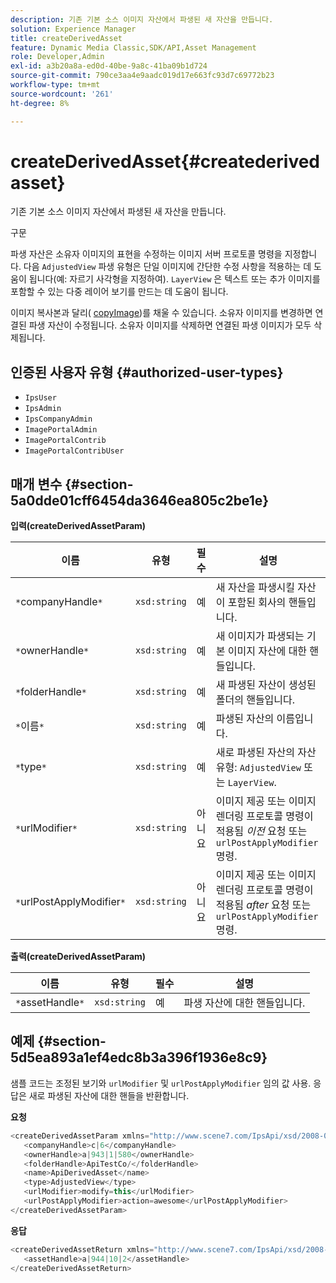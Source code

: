 ```yaml
---
description: 기존 기본 소스 이미지 자산에서 파생된 새 자산을 만듭니다.
solution: Experience Manager
title: createDerivedAsset
feature: Dynamic Media Classic,SDK/API,Asset Management
role: Developer,Admin
exl-id: a3b20a8a-ed0d-40be-9a8c-41ba09b1d724
source-git-commit: 790ce3aa4e9aadc019d17e663fc93d7c69772b23
workflow-type: tm+mt
source-wordcount: '261'
ht-degree: 8%

---
```


# createDerivedAsset{#createderivedasset}

기존 기본 소스 이미지 자산에서 파생된 새 자산을 만듭니다.

구문

<!--<a id="section_FE43FF204ED644C2AC901AF45982E942"></a>-->

파생 자산은 소유자 이미지의 표현을 수정하는 이미지 서버 프로토콜 명령을 지정합니다. 다음 `AdjustedView` 파생 유형은 단일 이미지에 간단한 수정 사항을 적용하는 데 도움이 됩니다(예: 자르기 사각형을 지정하여). `LayerView` 은 텍스트 또는 추가 이미지를 포함할 수 있는 다중 레이어 보기를 만드는 데 도움이 됩니다.

이미지 복사본과 달리( [copyImage](../../../operations/c-operations-intro/c-methods/r-copy-image.md#reference-0785131e690b4ad08be69172023f35d0))를 채울 수 있습니다. 소유자 이미지를 변경하면 연결된 파생 자산이 수정됩니다. 소유자 이미지를 삭제하면 연결된 파생 이미지가 모두 삭제됩니다.

## 인증된 사용자 유형 {#authorized-user-types}

* `IpsUser`
* `IpsAdmin`
* `IpsCompanyAdmin`
* `ImagePortalAdmin`
* `ImagePortalContrib`
* `ImagePortalContribUser`

## 매개 변수 {#section-5a0dde01cff6454da3646ea805c2be1e}

**입력(createDerivedAssetParam)**

| 이름 | 유형 | 필수 | 설명 |
|---|---|---|---|
| `*`companyHandle`*` | `xsd:string` | 예 | 새 자산을 파생시킬 자산이 포함된 회사의 핸들입니다. |
| `*`ownerHandle`*` | `xsd:string` | 예 | 새 이미지가 파생되는 기본 이미지 자산에 대한 핸들입니다. |
| `*`folderHandle`*` | `xsd:string` | 예 | 새 파생된 자산이 생성된 폴더의 핸들입니다. |
| `*`이름`*` | `xsd:string` | 예 | 파생된 자산의 이름입니다. |
| `*`type`*` | `xsd:string` | 예 | 새로 파생된 자산의 자산 유형: `AdjustedView` 또는 `LayerView`. |
| `*`urlModifier`*` | `xsd:string` | 아니요 | 이미지 제공 또는 이미지 렌더링 프로토콜 명령이 적용됨 *이전* 요청 또는 `urlPostApplyModifier` 명령. |
| `*`urlPostApplyModifier`*` | `xsd:string` | 아니요 | 이미지 제공 또는 이미지 렌더링 프로토콜 명령이 적용됨 *after* 요청 또는 `urlPostApplyModifier` 명령. |

**출력(createDerivedAssetParam)**

| 이름 | 유형 | 필수 | 설명 |
|---|---|---|---|
| `*`assetHandle`*` | `xsd:string` | 예 | 파생 자산에 대한 핸들입니다. |

## 예제 {#section-5d5ea893a1ef4edc8b3a396f1936e8c9}

샘플 코드는 조정된 보기와 `urlModifier` 및 `urlPostApplyModifier` 임의 값 사용. 응답은 새로 파생된 자산에 대한 핸들을 반환합니다.

**요청**

```java
<createDerivedAssetParam xmlns="http://www.scene7.com/IpsApi/xsd/2008-01-15">
   <companyHandle>c|6</companyHandle>
   <ownerHandle>a|943|1|580</ownerHandle>
   <folderHandle>ApiTestCo/</folderHandle>
   <name>ApiDerivedAsset</name>
   <type>AdjustedView</type>
   <urlModifier>modify=this</urlModifier>
   <urlPostApplyModifier>action=awesome</urlPostApplyModifier>
</createDerivedAssetParam>
```

**응답**

```java
<createDerivedAssetReturn xmlns="http://www.scene7.com/IpsApi/xsd/2008-01-15">
   <assetHandle>a|944|10|2</assetHandle>
</createDerivedAssetReturn>
```
